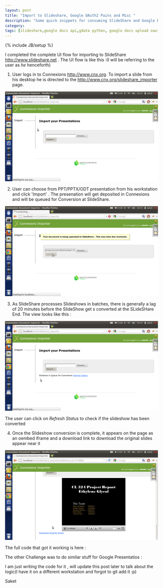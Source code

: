```yaml
---
layout: post
title: "Import to Slideshare, Google OAuth2 Pains and Misc "
description: "Some quick snippets for consuming SlideShare and Google Docs API in python and OAUTH2"
category: 
tags: [slideshare,google docs api,gdata python, google docs upload oauth2,google oauth2]
---
```

{% include JB/setup %}

I completed the complete UI flow for importing to SlideShare <http://www.slideshare.net> . The UI flow is 
like this :(I will be referring to the user as *he* henceforth)
1. User logs in to Connexions <http://www.cnx.org>. To import a slide from his desktop he is directed to 
the http://www.cnx.org/slideshare_importer page. 

<img src ="assets/images/view1.png"/>

2. User can choose from PPT/PPTX/ODT presentation from his workstation and click 'Import' . The presenation
will get deposited in Connexions and will be queued for Conversion at SlideShare. 

<img src="assets/images/view2.png"/>

3. As SlideShare processes Slideshows in batches, there is generally a lag of 20 minutes before the SlideShow
get s converted at the SLideSHare End. The view looks like this :
<img src = "assets/images/view3.png" />

The user can click on *Refresh Status* to check if the slideshow has been converted


4. Once the Slideshow conversion is complete, it appears on the page as an oembed iframe
and a download link to download the original slides appear near it

<img src = "assets/images/view4.png"/>


The full code that got it working is here :

<script src="https://gist.github.com/2881036.js?file=python_slideshare_api.py"></script>


The other Challenge was to do similar stuff for Google Presentatios : 

I am just writing the code for it , will update this post later to talk about the logic(I have it on a different workstation and forgot to git add it :p)

<script src="https://gist.github.com/2881074.js?file=google_docs_upload_api_python.py"></script>





Saket 

